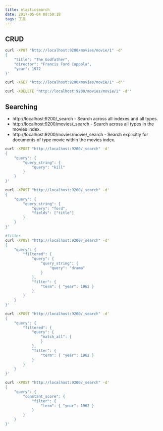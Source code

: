 ```yaml
---
title: elasticsearch
date: 2017-05-04 08:50:18
tags: 工具
---
```


## CRUD
```bash
curl -XPUT "http://localhost:9200/movies/movie/1" -d'
{
    "title": "The Godfather",
    "director": "Francis Ford Coppola",
    "year": 1972
}'

curl -XGET "http://localhost:9200/movies/movie/1" -d''

curl -XDELETE "http://localhost:9200/movies/movie/1" -d''


```

## Searching

+ http://localhost:9200/_search - Search across all indexes and all types.
+ http://localhost:9200/movies/_search - Search across all types in the movies index.
+ http://localhost:9200/movies/movie/_search - Search explicitly for documents of type movie within the movies index.

```bash
curl -XPOST "http://localhost:9200/_search" -d'
{
    "query": {
        "query_string": {
            "query": "kill"
        }
    }
}'

curl -XPOST "http://localhost:9200/_search" -d'
{
    "query": {
        "query_string": {
            "query": "ford",
            "fields": ["title"]
        }
    }
}'

#filter
curl -XPOST "http://localhost:9200/_search" -d'
{
    "query": {
        "filtered": {
            "query": {
                "query_string": {
                    "query": "drama"
                }
            },
            "filter": {
                "term": { "year": 1962 }
            }
        }
    }
}'

curl -XPOST "http://localhost:9200/_search" -d'
{
    "query": {
        "filtered": {
            "query": {
                "match_all": {
                }
            },
            "filter": {
                "term": { "year": 1962 }
            }
        }
    }
}'

curl -XPOST "http://localhost:9200/_search" -d'
{
    "query": {
        "constant_score": {
            "filter": {
                "term": { "year": 1962 }
            }
        }
    }
}'


```